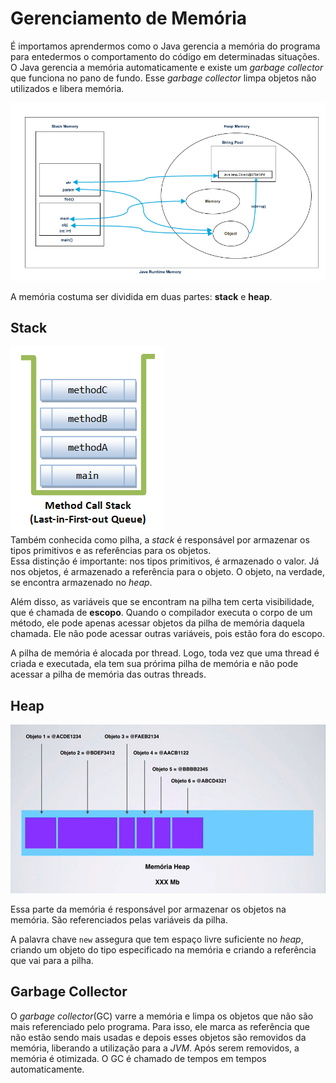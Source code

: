 # Gerenciamento de Memória

É importamos aprendermos como o Java gerencia a memória do programa para entedermos o comportamento do código em determinadas situações. O Java gerencia a memória automaticamente e existe um _garbage collector_ que funciona no pano de fundo. Esse _garbage collector_ limpa objetos não utilizados e libera memória.

![Java Runtime Memory](../assets/Java-Heap-Stack-Memory.png)

A memória costuma ser dividida em duas partes: **stack** e **heap**.

## Stack

![Call Stack](../assets/call-stack.png)  
Também conhecida como pilha, a _stack_ é responsável por armazenar os tipos primitivos e as referências para os objetos.  
Essa distinção é importante: nos tipos primitivos, é armazenado o valor. Já nos objetos, é armazenado a referência para o objeto. O objeto, na verdade, se encontra armazenado no _heap_.

Além disso, as variáveis que se encontram na pilha tem certa visibilidade, que é chamada de **escopo**. Quando o compilador executa o corpo de um método, ele pode apenas acessar objetos da pilha de memória daquela chamada. Ele não pode acessar outras variáveis, pois estão fora do escopo.

A pilha de memória é alocada por thread. Logo, toda vez que uma thread é criada e executada, ela tem sua prórima pilha de memória e não pode acessar a pilha de memória das outras threads.

## Heap

![Heap Memory](../assets/heapmem.png)

Essa parte da memória é responsável por armazenar os objetos na memória. São referenciados pelas variáveis da pilha.

A palavra chave `new` assegura que tem espaço livre suficiente no _heap_, criando um objeto do tipo especificado na memória e criando a referência que vai para a pilha.

## Garbage Collector

O _garbage collector_(GC) varre a memória e limpa os objetos que não são mais referenciado pelo programa. Para isso, ele marca as referência que não estão sendo mais usadas e depois esses objetos são removidos da memória, liberando a utilização para a _JVM_. Após serem removidos, a memória é otimizada. O GC é chamado de tempos em tempos automaticamente.
